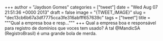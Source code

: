 
+++
author = "Jaydson Gomes"
categories = ["tweet"]
date = "Wed Aug 07 21:51:36 +0000 2013"
draft = false
image = "{TWEET_IMAGE}"
slug = "dec13cb6b67a3df7775cca3fe316abfff657639c"
tags = ["tweet"]
title = """Qual a empresa boa e resp..."""
+++
Qual a empresa boa e responsável para registro de domínios que voces tem usado? A tal @MandicSA (RegistroBrasil) é uma grande bola de merda.
